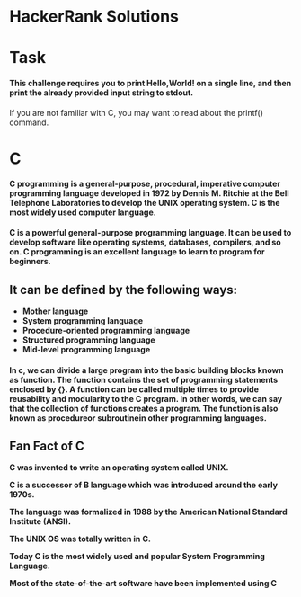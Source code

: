 # HackerRank Solutions


# Task
#### This challenge requires you to print Hello,World! on a single line, and then print the already provided input string to stdout.
If you are not familiar with C, you may want to read about the printf() command.
 
 # C
 **C programming is a general-purpose, procedural, imperative computer programming language developed in 1972 by Dennis M. Ritchie at the Bell Telephone Laboratories to develop the UNIX operating system. C is the most widely used computer language**.
 
#### C is a powerful general-purpose programming language. It can be used to develop software like operating systems, databases, compilers, and so on. C programming is an excellent language to learn to program for beginners.

## It can be defined by the following ways:

-  **Mother language**
- **System programming language**
- **Procedure-oriented programming language**
- **Structured programming language**
- **Mid-level programming language**

#### In c, we can divide a large program into the basic building blocks known as function. The function contains the set of programming statements enclosed by {}. A function can be called multiple times to provide reusability and modularity to the C program. In other words, we can say that the collection of functions creates a program. The function is also known as procedureor subroutinein other programming languages.

## Fan Fact of C
**C was invented to write an operating system called UNIX.**

**C is a successor of B language which was introduced around the early 1970s.**

**The language was formalized in 1988 by the American National Standard Institute (ANSI).**

**The UNIX OS was totally written in C.**

**Today C is the most widely used and popular System Programming Language.**

**Most of the state-of-the-art software have been implemented using C**
